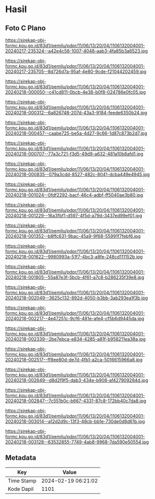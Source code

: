 # Hasil

## Foto C Plano

https://sirekap-obj-formc.kpu.go.id/83d1/pemilu/pdpr/11/06/13/20/04/1106132004001-20240217-235324--a42e4c58-1007-4048-aab3-4fa85b3a6523.jpg

https://sirekap-obj-formc.kpu.go.id/83d1/pemilu/pdpr/11/06/13/20/04/1106132004001-20240217-235705--8d726d7a-95af-4e80-9cde-f21044202459.jpg

https://sirekap-obj-formc.kpu.go.id/83d1/pemilu/pdpr/11/06/13/20/04/1106132004001-20240218-000050--c41cd811-0bcb-4e38-b0f8-024786e0fc05.jpg

https://sirekap-obj-formc.kpu.go.id/83d1/pemilu/pdpr/11/06/13/20/04/1106132004001-20240218-000312--6a826748-207d-43a3-9184-feede6350b24.jpg

https://sirekap-obj-formc.kpu.go.id/83d1/pemilu/pdpr/11/06/13/20/04/1106132004001-20240218-000457--caabe725-be5a-4d27-9c66-1d87c873b2d7.jpg

https://sirekap-obj-formc.kpu.go.id/83d1/pemilu/pdpr/11/06/13/20/04/1106132004001-20240218-000707--77a3c721-f3d5-49d9-a632-481a10b8afd1.jpg

https://sirekap-obj-formc.kpu.go.id/83d1/pemilu/pdpr/11/06/13/20/04/1106132004001-20240218-000835--079a3cdd-8527-482c-8041-dcba449e4945.jpg

https://sirekap-obj-formc.kpu.go.id/83d1/pemilu/pdpr/11/06/13/20/04/1106132004001-20240218-001024--0fdf2292-bacf-46c4-adbf-ff5040ae3b80.jpg

https://sirekap-obj-formc.kpu.go.id/83d1/pemilu/pdpr/11/06/13/20/04/1106132004001-20240218-001229--16a3fbf1-d597-4f5d-a79d-3437ed99ef01.jpg

https://sirekap-obj-formc.kpu.go.id/83d1/pemilu/pdpr/11/06/13/20/04/1106132004001-20240218-001352--b8ffc631-9bac-45a9-9f68-55991f7febf6.jpg

https://sirekap-obj-formc.kpu.go.id/83d1/pemilu/pdpr/11/06/13/20/04/1106132004001-20240218-001622--9980993a-51f7-4bc3-a8fe-248cd111152b.jpg

https://sirekap-obj-formc.kpu.go.id/83d1/pemilu/pdpr/11/06/13/20/04/1106132004001-20240218-001805--55a87e3f-5bcb-4f61-a7c8-b286235f39e8.jpg

https://sirekap-obj-formc.kpu.go.id/83d1/pemilu/pdpr/11/06/13/20/04/1106132004001-20240218-002049--3625c132-892d-4050-b3bb-3ab293ea1f3b.jpg

https://sirekap-obj-formc.kpu.go.id/83d1/pemilu/pdpr/11/06/13/20/04/1106132004001-20240218-002217--4e47251c-9cf6-481e-afe4-cf5b6d9445da.jpg

https://sirekap-obj-formc.kpu.go.id/83d1/pemilu/pdpr/11/06/13/20/04/1106132004001-20240218-002339--2be7ebca-e834-4285-a81f-b958211ea38a.jpg

https://sirekap-obj-formc.kpu.go.id/83d1/pemilu/pdpr/11/06/13/20/04/1106132004001-20240218-002517--ff8ee80d-de7d-4fb1-a2ca-5016615966a8.jpg

https://sirekap-obj-formc.kpu.go.id/83d1/pemilu/pdpr/11/06/13/20/04/1106132004001-20240218-002649--d8d2f9f5-dab3-434e-b908-af427909284d.jpg

https://sirekap-obj-formc.kpu.go.id/83d1/pemilu/pdpr/11/06/13/20/04/1106132004001-20240218-002847--7c551b0c-b667-4331-87c8-172bb40c7da8.jpg

https://sirekap-obj-formc.kpu.go.id/83d1/pemilu/pdpr/11/06/13/20/04/1106132004001-20240218-003014--a12d2d9c-13f3-48cb-bb1e-730de0d8d61b.jpg

https://sirekap-obj-formc.kpu.go.id/83d1/pemilu/pdpr/11/06/13/20/04/1106132004001-20240218-003128--63532855-7749-4ab8-9968-7da590e50554.jpg


## Metadata

| Key        | Value               |
| ---------- | ------------------- |
| Time Stamp | 2024-02-19 06:21:02 |
| Kode Dapil | 1101                |



